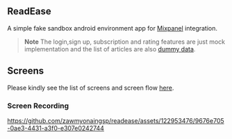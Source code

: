 ## ReadEase

A simple fake sandbox android environment app for [Mixpanel](https://mixpanel.com/home) integration.

> **Note** The login,sign up, subscription and rating features are just mock implementation and the list of articles are also [dummy data](app/src/main/assets/dummy_articles.json).

## Screens

Please kindly see the list of screens and screen flow [here](https://whimsical.com/JozHPmjfa4ZeQjhBUpACUE).

### Screen Recording

https://github.com/zawmyonaingsp/readease/assets/122953476/9676e705-0ae3-4431-a3f0-e307e0242744






